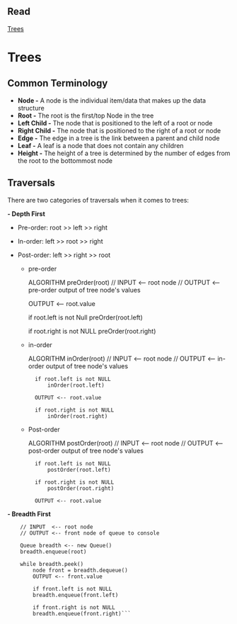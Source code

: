 ## Read
[Trees](https://codefellows.github.io/common_curriculum/data_structures_and_algorithms/Code_401/class-15/resources/Trees.html)


# Trees

## Common Terminology
- **Node -** A node is the individual item/data that makes up the data structure
- **Root -** The root is the first/top Node in the tree
- **Left Child -** The node that is positioned to the left of a root or node
- **Right Child -** The node that is positioned to the right of a root or node
- **Edge -** The edge in a tree is the link between a parent and child node
- **Leaf -** A leaf is a node that does not contain any children
- **Height -** The height of a tree is determined by the number of edges from the root to the bottommost node

## Traversals
There are two categories of traversals when it comes to trees:

**- Depth First**
- Pre-order: root >> left >> right
- In-order: left >> root >> right
- Post-order: left >> right >> root

    - pre-order

        ALGORITHM preOrder(root)
        // INPUT <-- root node
        // OUTPUT <-- pre-order output of tree node's values

        OUTPUT <-- root.value

        if root.left is not Null
            preOrder(root.left)

        if root.right is not NULL
            preOrder(root.right)
      
        
    - in-order

        ALGORITHM inOrder(root)
        // INPUT <-- root node
        // OUTPUT <-- in-order output of tree node's values

            if root.left is not NULL
                inOrder(root.left)

            OUTPUT <-- root.value

            if root.right is not NULL
                inOrder(root.right)
        

    - Post-order
    
        ALGORITHM postOrder(root)
        // INPUT <-- root node
        // OUTPUT <-- post-order output of tree node's values

            if root.left is not NULL
                postOrder(root.left)

            if root.right is not NULL
                postOrder(root.right)

            OUTPUT <-- root.value
    

**- Breadth First**

```    ALGORITHM breadthFirst(root)
    // INPUT  <-- root node
    // OUTPUT <-- front node of queue to console

    Queue breadth <-- new Queue()
    breadth.enqueue(root)

    while breadth.peek()
        node front = breadth.dequeue()
        OUTPUT <-- front.value

        if front.left is not NULL
        breadth.enqueue(front.left)

        if front.right is not NULL
        breadth.enqueue(front.right)```